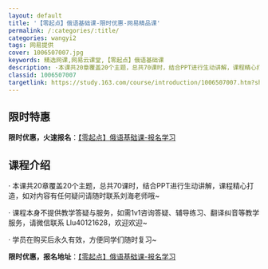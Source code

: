 ```yaml
---
layout: default
title: '【零起点】俄语基础课-限时优惠-网易精品课'
permalink: /:categories/:title/
categories: wangyi2
tags: 网易提供
cover: 1006507007.jpg
keywords: 精选网课,网易云课堂,【零起点】俄语基础课
description: ·本课共20章覆盖20个主题，总共70课时，结合PPT进行生动讲解，课程精心打造，如对内容有任何疑问请随时联系刘海老师哦
classid: 1006507007
targetlink: https://study.163.com/course/introduction/1006507007.htm?share=1&shareId=1025206652&utm_campaign=share&utm_medium=iphoneShare&utm_source=&utm_u=1025206652
---
```


## 限时特惠

**限时优惠，火速报名**：[【零起点】俄语基础课-报名学习](https://study.163.com/course/introduction/1006507007.htm?share=1&shareId=1025206652&utm_campaign=share&utm_medium=iphoneShare&utm_source=&utm_u=1025206652)

## 课程介绍

·	本课共20章覆盖20个主题，总共70课时，结合PPT进行生动讲解，课程精心打造，如对内容有任何疑问请随时联系刘海老师哦~

·	课程本身不提供教学答疑与服务，如需1v1咨询答疑、辅导练习、翻译纠音等教学服务，请微信联系 Llu40121628，欢迎欢迎~

·	学员在购买后永久有效，方便同学们随时复习~

**限时优惠，报名地址**：[【零起点】俄语基础课-报名学习](https://study.163.com/course/introduction/1006507007.htm?share=1&shareId=1025206652&utm_campaign=share&utm_medium=iphoneShare&utm_source=&utm_u=1025206652)


